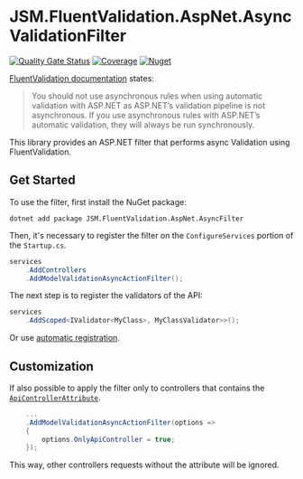 # JSM.FluentValidation.AspNet.AsyncValidationFilter

[![Quality Gate Status](https://sonarcloud.io/api/project_badges/measure?project=juntossomosmais_FluentValidation.AspNet.AsyncValidationFilter&metric=alert_status&token=d3b41f78734a4b7551bb7e9452cdfd3847578626)](https://sonarcloud.io/summary/new_code?id=juntossomosmais_FluentValidation.AspNet.AsyncFilter)
[![Coverage](https://sonarcloud.io/api/project_badges/measure?project=juntossomosmais_FluentValidation.AspNet.AsyncValidationFilter&metric=coverage&token=d3b41f78734a4b7551bb7e9452cdfd3847578626)](https://sonarcloud.io/summary/new_code?id=juntossomosmais_FluentValidation.AspNet.AsyncValidationFilter)
[![Nuget](https://img.shields.io/nuget/v/JSM.FluentValidation.AspNet.AsyncFilter)](https://www.nuget.org/packages/JSM.FluentValidation.AspNet.AsyncFilter/)

[FluentValidation documentation](https://docs.fluentvalidation.net/en/latest/async.html) states:

>You should not use asynchronous rules when using automatic validation with ASP.NET as ASP.NET’s validation pipeline is not asynchronous. If you use asynchronous rules with ASP.NET’s automatic validation, they will always be run synchronously.

This library provides an ASP.NET filter that performs async Validation using FluentValidation.

## Get Started

To use the filter, first install the NuGet package:

```
dotnet add package JSM.FluentValidation.AspNet.AsyncFilter
```

Then, it's necessary to register the filter on the `ConfigureServices` portion of the `Startup.cs`.

```c#
services
    .AddControllers
    .AddModelValidationAsyncActionFilter();
```

The next step is to register the validators of the API:

```c#
services
    .AddScoped<IValidator<MyClass>, MyClassValidator>>();
```

Or use [automatic registration](https://docs.fluentvalidation.net/en/latest/di.html#automatic-registration).

## Customization

If also possible to apply the filter only to controllers that contains the [`ApiControllerAttribute`](https://docs.microsoft.com/en-us/dotnet/api/microsoft.aspnetcore.mvc.apicontrollerattribute).

```c#
    ...
    .AddModelValidationAsyncActionFilter(options =>
    {
        options.OnlyApiController = true;
    });
```

This way, other controllers requests without the attribute will be ignored.
